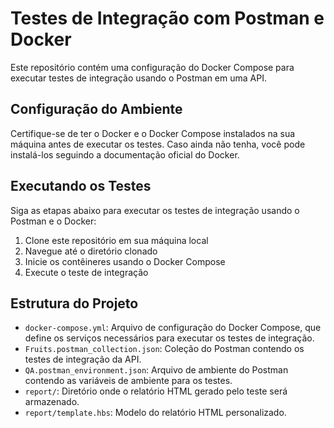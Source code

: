 # Testes de Integração com Postman e Docker

Este repositório contém uma configuração do Docker Compose para executar testes de integração usando o Postman em uma API.

## Configuração do Ambiente

Certifique-se de ter o Docker e o Docker Compose instalados na sua máquina antes de executar os testes. Caso ainda não tenha, você pode instalá-los seguindo a documentação oficial do Docker.

## Executando os Testes

Siga as etapas abaixo para executar os testes de integração usando o Postman e o Docker:

1. Clone este repositório em sua máquina local
2. Navegue até o diretório clonado
3. Inicie os contêineres usando o Docker Compose
4. Execute o teste de integração 

## Estrutura do Projeto

- `docker-compose.yml`: Arquivo de configuração do Docker Compose, que define os serviços necessários para executar os testes de integração.
- `Fruits.postman_collection.json`: Coleção do Postman contendo os testes de integração da API.
- `QA.postman_environment.json`: Arquivo de ambiente do Postman contendo as variáveis de ambiente para os testes.
- `report/`: Diretório onde o relatório HTML gerado pelo teste será armazenado.
- `report/template.hbs`: Modelo do relatório HTML personalizado.
